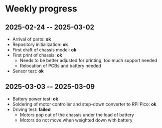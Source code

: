 # Weekly progress

## 2025-02-24 -- 2025-03-02

* Arrival of parts: **ok**
* Repository initialization: **ok**
* First draft of chassis model: **ok**
* First print of chassis: **ok**
	* Needs to be better adjusted for printing, too much support needed
	* Relocation of PCBs and battery needed
* Sensor test: **ok**

## 2025-03-03 -- 2025-03-09

* Battery power test: **ok**
* Soldering of motor controller and step-down converter to RPi Pico: **ok**
* Driving test: **failed**
	* Motors pop out of the chassis under the load of battery
	* Motors do not move when weighted down with battery